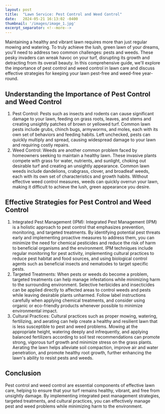 ```yaml
---
layout: post
title:  "Lawn Service: Pest Control and Weed Control"
date:   2024-05-21 16:13:02 -0400
thumbnail: '/images/image_1.jpg'
excerpt_separator: <!--more-->
---
```

Maintaining a healthy and vibrant lawn requires more than just regular mowing and watering. <!--more-->To truly achieve the lush, green lawn of your dreams, you'll need to address two common challenges: pests and weeds. These pesky invaders can wreak havoc on your turf, disrupting its growth and detracting from its overall beauty. In this comprehensive guide, we'll explore the importance of pest control and weed control in lawn care and discuss effective strategies for keeping your lawn pest-free and weed-free year-round.

## Understanding the Importance of Pest Control and Weed Control
1. Pest Control:
Pests such as insects and rodents can cause significant damage to your lawn, feeding on grass roots, leaves, and stems and creating unsightly patches of brown or yellowed turf. Common lawn pests include grubs, chinch bugs, armyworms, and moles, each with its own set of behaviors and feeding habits. Left unchecked, pests can quickly multiply and spread, causing widespread damage to your lawn and requiring costly repairs.
2. Weed Control:
Weeds are another common problem faced by homeowners seeking to maintain a healthy lawn. These invasive plants compete with grass for water, nutrients, and sunlight, choking out desirable turf and creating an unsightly appearance. Common lawn weeds include dandelions, crabgrass, clover, and broadleaf weeds, each with its own set of characteristics and growth habits. Without effective weed control measures, weeds can quickly overrun your lawn, making it difficult to achieve the lush, green appearance you desire.

## Effective Strategies for Pest Control and Weed Control
1. Integrated Pest Management (IPM):
Integrated Pest Management (IPM) is a holistic approach to pest control that emphasizes prevention, monitoring, and targeted treatments. By identifying potential pest threats early and implementing proactive measures to address them, you can minimize the need for chemical pesticides and reduce the risk of harm to beneficial organisms and the environment. IPM techniques include regular monitoring for pest activity, implementing cultural practices to reduce pest habitat and food sources, and using biological control agents such as beneficial insects and nematodes to target specific pests.
2. Targeted Treatments:
When pests or weeds do become a problem, targeted treatments can help manage infestations while minimizing harm to the surrounding environment. Selective herbicides and insecticides can be applied directly to affected areas to control weeds and pests while leaving desirable plants unharmed. Follow label instructions carefully when applying chemical treatments, and consider using organic or eco-friendly products whenever possible to minimize environmental impact.
3. Cultural Practices:
Cultural practices such as proper mowing, watering, fertilizing, and aerating can help create a healthy and resilient lawn that is less susceptible to pest and weed problems. Mowing at the appropriate height, watering deeply and infrequently, and applying balanced fertilizers according to soil test recommendations can promote strong, vigorous turf growth and minimize stress on the grass plants. Aerating the lawn helps alleviate soil compaction, improve air and water penetration, and promote healthy root growth, further enhancing the lawn's ability to resist pests and weeds.

## Conclusion
Pest control and weed control are essential components of effective lawn care, helping to ensure that your turf remains healthy, vibrant, and free from unsightly damage. By implementing integrated pest management strategies, targeted treatments, and cultural practices, you can effectively manage pest and weed problems while minimizing harm to the environment.
